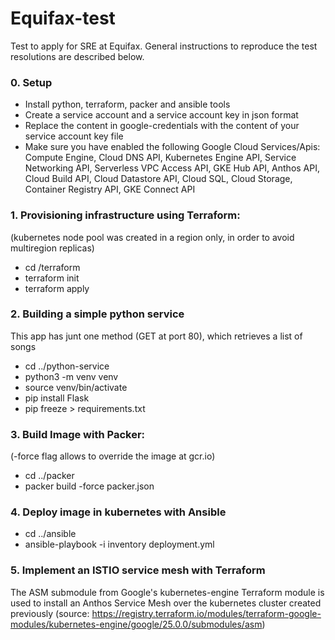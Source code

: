 # Equifax-test
Test to apply for SRE at Equifax. 
General instructions to reproduce the test resolutions are described below.

### 0. Setup 
- Install python, terraform, packer and ansible tools
- Create a service account and a service account key in json format
- Replace the content in google-credentials with the content of your service account key file
- Make sure you have enabled the following Google Cloud Services/Apis: 
Compute Engine,
Cloud DNS API,
Kubernetes Engine API,
Service Networking API,
Serverless VPC Access API,
GKE Hub API,
Anthos API,
Cloud Build API,
Cloud Datastore API,
Cloud SQL,
Cloud Storage,
Container Registry API,
GKE Connect API




### 1. Provisioning infrastructure using Terraform: 
(kubernetes node pool was created in a region only, in order to avoid multiregion replicas)
- cd /terraform
- terraform init
- terraform apply

### 2. Building a simple python service
This app has junt one method (GET at port 80), which retrieves a list of songs 
- cd ../python-service
- python3 -m venv venv 
- source venv/bin/activate 
- pip install Flask 
- pip freeze > requirements.txt

### 3. Build Image with Packer: 
(-force flag allows to override the image at gcr.io)
- cd ../packer
- packer build -force packer.json

### 4. Deploy image in kubernetes with Ansible
- cd ../ansible
- ansible-playbook -i inventory deployment.yml

### 5. Implement an ISTIO service mesh with Terraform
The ASM submodule from Google's kubernetes-engine Terraform module is used to install an Anthos Service Mesh over the kubernetes cluster created previously
(source: https://registry.terraform.io/modules/terraform-google-modules/kubernetes-engine/google/25.0.0/submodules/asm)
